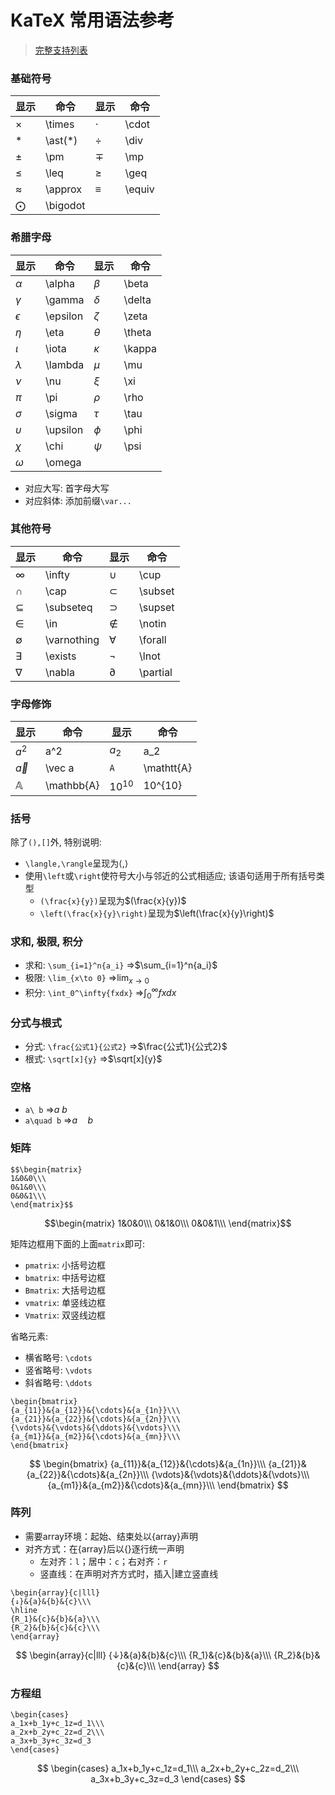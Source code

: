 #  KaTeX 常用语法参考

> [完整支持列表](https://katex.org/docs/support_table.html)

### 基础符号

| 显示       | 命令     | 显示     | 命令   |
| ---------- | -------- | -------- | ------ |
| $\times$   | \times   | $\cdot$  | \cdot  |
| $\ast$     | \ast(\*) | $\div$   | \div   |
| $\pm$      | \pm      | $\mp$    | \mp    |
| $\leq$     | \leq     | $\geq$   | \geq   |
| $\approx$  | \approx  | $\equiv$ | \equiv |
| $\bigodot$ | \bigodot |


### 希腊字母

| 显示       | 命令     | 显示     | 命令   |
| ---------- | -------- | -------- | ------ |
| $\alpha$   | \alpha   | $\beta$  | \beta  |
| $\gamma$   | \gamma   | $\delta$ | \delta |
| $\epsilon$ | \epsilon | $\zeta$  | \zeta  |
| $\eta$     | \eta     | $\theta$ | \theta |
| $\iota$    | \iota    | $\kappa$ | \kappa |
| $\lambda$  | \lambda  | $\mu$    | \mu    |
| $\nu$      | \nu      | $\xi$    | \xi    |
| $\pi$      | \pi      | $\rho$   | \rho   |
| $\sigma$   | \sigma   | $\tau$   | \tau   |
| $\upsilon$ | \upsilon | $\phi$   | \phi   |
| $\chi$     | \chi     | $\psi$   | \psi   |
| $\omega$   | \omega   |

-   对应大写: 首字母大写
-   对应斜体: 添加前缀`\var...`

### 其他符号

| 显示 | 命令        | 显示 | 命令     |
| ---- | ----------- | ---- | -------- |
| ∞    | \infty      | ∪    | \cup     |
| ∩    | \cap        | ⊂    | \subset  |
| ⊆    | \subseteq   | ⊃    | \supset  |
| ∈    | \in         | ∉    | \notin   |
| ∅    | \varnothing | ∀    | \forall  |
| ∃    | \exists     | ¬    | \lnot    |
| ∇    | \nabla      | ∂    | \partial |


### 字母修饰 

| 显示         | 命令       | 显示         | 命令       |
| ------------ | ---------- | ------------ | ---------- |
| $a^2$        | a^2        | $a_2$        | a_2        |
| $\vec a$     | \vec a     | $\mathtt{A}$ | \mathtt{A} |
| $\mathbb{A}$ | \mathbb{A} | $10^{10}$    | 10^{10}    |

### 括号

除了`(),[]`外, 特别说明:

-   `\langle,\rangle`呈现为$\langle , \rangle$
-   使用`\left`或`\right`使符号大小与邻近的公式相适应; 该语句适用于所有括号类型
    -   `(\frac{x}{y})`呈现为$(\frac{x}{y})$
    -   `\left(\frac{x}{y}\right)`呈现为$\left(\frac{x}{y}\right)$

### 求和, 极限, 积分

-   求和: `\sum_{i=1}^n{a_i}` =>$\sum_{i=1}^n{a_i}$
-   极限: `\lim_{x\to 0}` =>$\lim_{x\to 0}$
-   积分: `\int_0^\infty{fxdx}` =>$\int_0^\infty{fxdx}$

### 分式与根式

-   分式: `\frac{公式1}{公式2}` =>$\frac{公式1}{公式2}$
-   根式: `\sqrt[x]{y}` =>$\sqrt[x]{y}$


### 空格

-   `a\ b` =>$a\ b$
-   `a\quad b` =>$a\quad b$

### 矩阵

```
$$\begin{matrix}
1&0&0\\\
0&1&0\\\
0&0&1\\\
\end{matrix}$$
```

$$\begin{matrix}
1&0&0\\\
0&1&0\\\
0&0&1\\\
\end{matrix}$$

矩阵边框用下面的上面`matrix`即可:

- `pmatrix`: 小括号边框
- `bmatrix`: 中括号边框
- `Bmatrix`: 大括号边框
- `vmatrix`: 单竖线边框
- `Vmatrix`: 双竖线边框

省略元素:

- 横省略号: `\cdots`
- 竖省略号: `\vdots`
- 斜省略号: `\ddots`

```
\begin{bmatrix}
{a_{11}}&{a_{12}}&{\cdots}&{a_{1n}}\\\
{a_{21}}&{a_{22}}&{\cdots}&{a_{2n}}\\\
{\vdots}&{\vdots}&{\ddots}&{\vdots}\\\
{a_{m1}}&{a_{m2}}&{\cdots}&{a_{mn}}\\\
\end{bmatrix}
```

$$
\begin{bmatrix}
{a_{11}}&{a_{12}}&{\cdots}&{a_{1n}}\\\
{a_{21}}&{a_{22}}&{\cdots}&{a_{2n}}\\\
{\vdots}&{\vdots}&{\ddots}&{\vdots}\\\
{a_{m1}}&{a_{m2}}&{\cdots}&{a_{mn}}\\\
\end{bmatrix}
$$

### 阵列

- 需要array环境：起始、结束处以{array}声明
- 对齐方式：在{array}后以{}逐行统一声明
    - 左对齐：`l`；居中：`c`；右对齐：`r`
    - 竖直线：在声明对齐方式时，插入|建立竖直线

```
\begin{array}{c|lll}
{↓}&{a}&{b}&{c}\\\
\hline
{R_1}&{c}&{b}&{a}\\\
{R_2}&{b}&{c}&{c}\\\
\end{array}
```

$$
\begin{array}{c|lll}
{↓}&{a}&{b}&{c}\\\
{R_1}&{c}&{b}&{a}\\\
{R_2}&{b}&{c}&{c}\\\
\end{array}
$$

### 方程组

```
\begin{cases}
a_1x+b_1y+c_1z=d_1\\\
a_2x+b_2y+c_2z=d_2\\\
a_3x+b_3y+c_3z=d_3
\end{cases}
```
$$
\begin{cases}
a_1x+b_1y+c_1z=d_1\\\
a_2x+b_2y+c_2z=d_2\\\
a_3x+b_3y+c_3z=d_3
\end{cases}
$$
